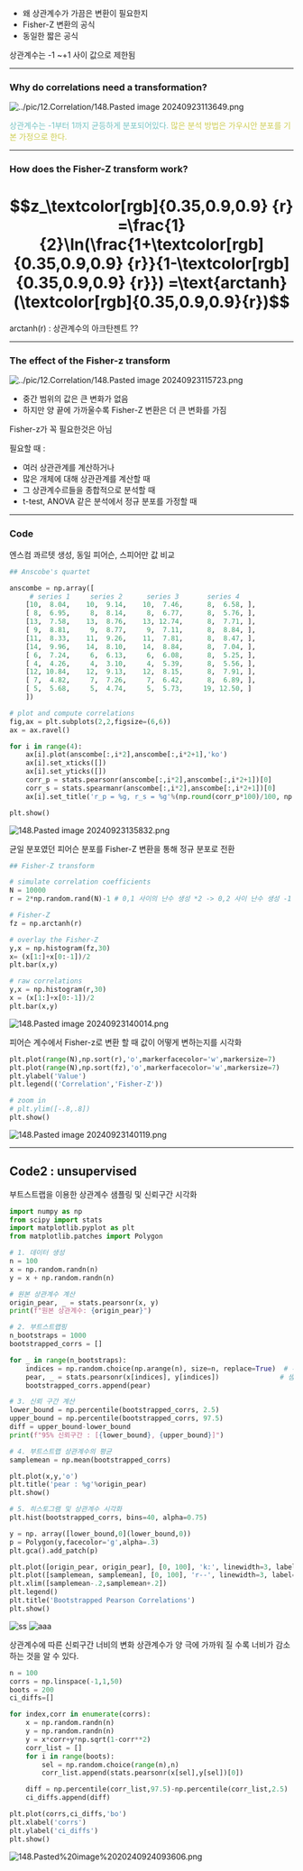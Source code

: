 - 왜 상관계수가 가끔은 변환이 필요한지
- Fisher-Z 변환의 공식
- 동일한 짧은 공식

상관계수는 -1 ~+1 사이 값으로 제한됨

---
### Why do correlations need a transformation?
![../pic/12.Correlation/148.Pasted image 20240923113649.png](../pic/12.Correlation/148.Pasted%20image%2020240923113649.png)

<span style="color:rgb(116, 195, 194)">상관계수는 -1부터 1까지 균등하게 분포되어있다.</span>
<span style="color:rgb(205, 205, 81)">많은 분석 방법은 가우시안 분포를 기본 가정으로 한다.</span> 

---
### How does the Fisher-Z transform work?
# $$z_\textcolor[rgb]{0.35,0.9,0.9} {r} =\frac{1}{2}\ln(\frac{1+\textcolor[rgb]{0.35,0.9,0.9} {r}}{1-\textcolor[rgb]{0.35,0.9,0.9} {r}}) =\text{arctanh}(\textcolor[rgb]{0.35,0.9,0.9}{r})$$
arctanh(r) : 상관계수의 아크탄젠트 ??

---
### The effect of the Fisher-z transform

![../pic/12.Correlation/148.Pasted image 20240923115723.png](../pic/12.Correlation/148.Pasted%20image%2020240923115723.png)
- 중간 범위의 값은 큰 변화가 없음
- 하지만 양 끝에 가까울수록 Fisher-Z 변환은 더 큰 변화를 가짐


Fisher-z가 꼭 필요한것은 아님

필요할 때 : 
- 여러 상관관계를 계산하거나
- 많은 개체에 대해 상관관계를 계산할 때
- 그 상관계수르들을 종합적으로 분석할 때
- t-test, ANOVA 같은 분석에서 정규 분포를 가정할 때
---
### Code

엔스컴 콰르텟 생성, 동일 피어슨, 스피어만 값 비교
```python
## Anscobe's quartet

anscombe = np.array([
     # series 1     series 2      series 3       series 4
    [10,  8.04,    10,  9.14,    10,  7.46,      8,  6.58, ],
    [ 8,  6.95,     8,  8.14,     8,  6.77,      8,  5.76, ],
    [13,  7.58,    13,  8.76,    13, 12.74,      8,  7.71, ],
    [ 9,  8.81,     9,  8.77,     9,  7.11,      8,  8.84, ],
    [11,  8.33,    11,  9.26,    11,  7.81,      8,  8.47, ],
    [14,  9.96,    14,  8.10,    14,  8.84,      8,  7.04, ],
    [ 6,  7.24,     6,  6.13,     6,  6.08,      8,  5.25, ],
    [ 4,  4.26,     4,  3.10,     4,  5.39,      8,  5.56, ],
    [12, 10.84,    12,  9.13,    12,  8.15,      8,  7.91, ],
    [ 7,  4.82,     7,  7.26,     7,  6.42,      8,  6.89, ],
    [ 5,  5.68,     5,  4.74,     5,  5.73,     19, 12.50, ]
    ])

# plot and compute correlations
fig,ax = plt.subplots(2,2,figsize=(6,6))
ax = ax.ravel()

for i in range(4):
    ax[i].plot(anscombe[:,i*2],anscombe[:,i*2+1],'ko')
    ax[i].set_xticks([])
    ax[i].set_yticks([])
    corr_p = stats.pearsonr(anscombe[:,i*2],anscombe[:,i*2+1])[0]
    corr_s = stats.spearmanr(anscombe[:,i*2],anscombe[:,i*2+1])[0]
    ax[i].set_title('r_p = %g, r_s = %g'%(np.round(corr_p*100)/100, np.round(corr_s*100)/100))

plt.show()
```
![148.Pasted image 20240923135832.png](148.Pasted%20image%2020240923135832.png)

균일 분포였던 피어슨 분포를 Fisher-Z 변환을 통해 정규 분포로 전환
```python
## Fisher-Z transform

# simulate correlation coefficients
N = 10000
r = 2*np.random.rand(N)-1 # 0,1 사이의 난수 생성 *2 -> 0,2 사이 난수 생성 -1 -> -1,1 사이 난수 생성

# Fisher-Z
fz = np.arctanh(r)

# overlay the Fisher-Z
y,x = np.histogram(fz,30)
x= (x[1:]+x[0:-1])/2
plt.bar(x,y)

# raw correlations
y,x = np.histogram(r,30)
x = (x[1:]+x[0:-1])/2
plt.bar(x,y)
```
![148.Pasted image 20240923140014.png](148.Pasted%20image%2020240923140014.png)

피어슨 계수에서 Fisher-z로 변환 할 때 값이 어떻게 변하는지를 시각화
```python
plt.plot(range(N),np.sort(r),'o',markerfacecolor='w',markersize=7)
plt.plot(range(N),np.sort(fz),'o',markerfacecolor='w',markersize=7)
plt.ylabel('Value')
plt.legend(('Correlation','Fisher-Z'))

# zoom in
# plt.ylim([-.8,.8])
plt.show()
```
![148.Pasted image 20240923140119.png](148.Pasted%20image%2020240923140119.png)

----
## Code2 : unsupervised 
부트스트랩을 이용한 상관계수 샘플링 및 신뢰구간 시각화

```python
import numpy as np
from scipy import stats
import matplotlib.pyplot as plt
from matplotlib.patches import Polygon

# 1. 데이터 생성
n = 100
x = np.random.randn(n)
y = x + np.random.randn(n)

# 원본 상관계수 계산
origin_pear, _ = stats.pearsonr(x, y)
print(f"원본 상관계수: {origin_pear}")

# 2. 부트스트랩핑
n_bootstraps = 1000
bootstrapped_corrs = []

for _ in range(n_bootstraps):
    indices = np.random.choice(np.arange(n), size=n, replace=True)  # 부트스트랩 샘플링
    pear, _ = stats.pearsonr(x[indices], y[indices])               # 샘플링된 데이터의 상관계수
    bootstrapped_corrs.append(pear)

# 3. 신뢰 구간 계산
lower_bound = np.percentile(bootstrapped_corrs, 2.5)
upper_bound = np.percentile(bootstrapped_corrs, 97.5)
diff = upper_bound-lower_bound
print(f"95% 신뢰구간 : [{lower_bound}, {upper_bound}]")

# 4. 부트스트랩 상관계수의 평균
samplemean = np.mean(bootstrapped_corrs)

plt.plot(x,y,'o')
plt.title('pear : %g'%origin_pear)
plt.show()

# 5. 히스토그램 및 상관계수 시각화
plt.hist(bootstrapped_corrs, bins=40, alpha=0.75)

y = np. array([lower_bound,0](lower_bound,0))
p = Polygon(y,facecolor='g',alpha=.3)
plt.gca().add_patch(p)

plt.plot([origin_pear, origin_pear], [0, 100], 'k:', linewidth=3, label='Original Pearson r')
plt.plot([samplemean, samplemean], [0, 100], 'r--', linewidth=3, label='Mean of Bootstrapped r')
plt.xlim([samplemean-.2,samplemean+.2])
plt.legend()
plt.title('Bootstrapped Pearson Correlations')
plt.show()
```
![ss](148.Pasted%20image%2020240924093435.png)
![aaa](148.Pasted%20image%2020240924093501.png)

상관계수에 따른 신뢰구간 너비의 변화
상관계수가 양 극에 가까워 질 수록 너비가 감소하는 것을 알 수 있다.
```python
n = 100
corrs = np.linspace(-1,1,50)
boots = 200
ci_diffs=[]

for index,corr in enumerate(corrs):
    x = np.random.randn(n)
    y = np.random.randn(n)
    y = x*corr+y*np.sqrt(1-corr**2)
    corr_list = []
    for i in range(boots):
        sel = np.random.choice(range(n),n)
        corr_list.append(stats.pearsonr(x[sel],y[sel])[0])

    diff = np.percentile(corr_list,97.5)-np.percentile(corr_list,2.5)
    ci_diffs.append(diff)

plt.plot(corrs,ci_diffs,'bo')
plt.xlabel('corrs')
plt.ylabel('ci_diffs')
plt.show()
```

![148.Pasted%20image%2020240924093606.png](148.Pasted%20image%2020240924093606.png)
